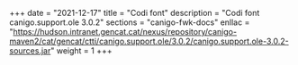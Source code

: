 +++
date        = "2021-12-17"
title       = "Codi font"
description = "Codi font canigo.support.ole 3.0.2"
sections    = "canigo-fwk-docs"
enllac		= "https://hudson.intranet.gencat.cat/nexus/repository/canigo-maven2/cat/gencat/ctti/canigo.support.ole/3.0.2/canigo.support.ole-3.0.2-sources.jar"
weight		= 1
+++
